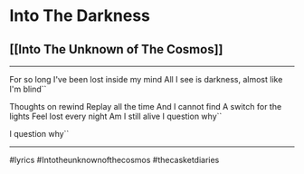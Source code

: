 # Into The Darkness
## [[Into The Unknown of The Cosmos]]
---


For so long 
I've been lost 
inside my mind
All I see is darkness, 
almost like I'm blind``

Thoughts on rewind
Replay all the time
And I cannot find
A switch for the lights
Feel lost every night
Am I still alive
I question why``

I question why``

---

#lyrics #Intotheunknownofthecosmos #thecasketdiaries 